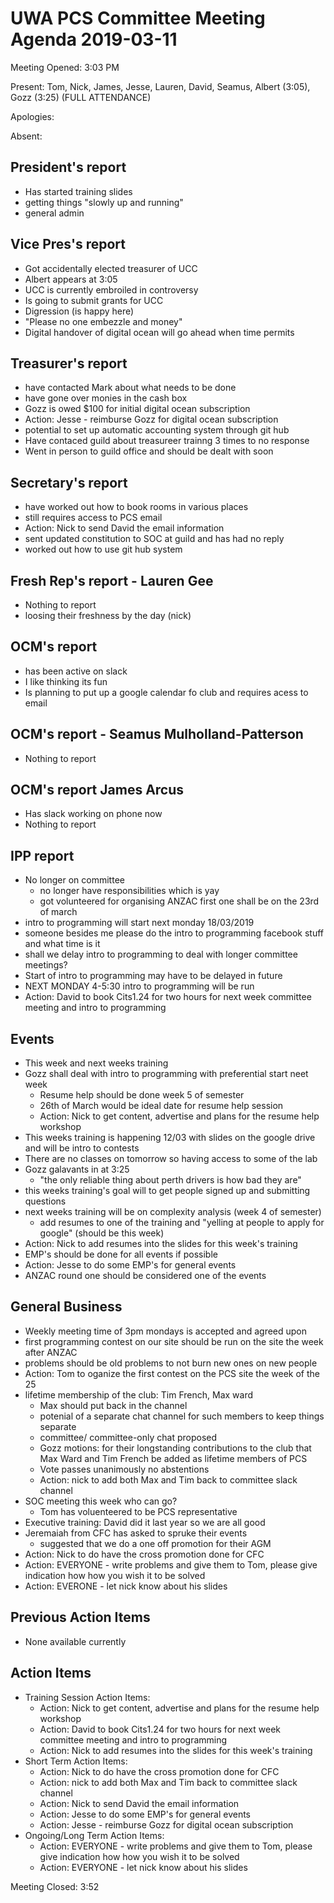 # UWA PCS Committee Meeting Agenda 2019-03-11

Meeting Opened: 3:03 PM

Present: Tom, Nick, James, Jesse, Lauren, David, Seamus, Albert (3:05), Gozz (3:25) (FULL ATTENDANCE)

Apologies:  

Absent:

## President's report

- Has started training slides
- getting things "slowly up and running"
- general admin

## Vice Pres's report

- Got accidentally elected treasurer of UCC
- Albert appears at 3:05
- UCC is currently embroiled in controversy
- Is going to submit grants for UCC
- Digression (is happy here)
- "Please no one embezzle and money"
- Digital handover of digital ocean will go ahead when time permits

## Treasurer's report

- have contacted Mark about what needs to be done
- have gone over monies in the cash box
- Gozz is owed $100 for initial digital ocean subscription
- Action: Jesse - reimburse Gozz for digital ocean subscription
- potential to set up automatic accounting system through git hub
- Have contaced guild about treasureer trainng 3 times to no response
- Went in person to guild office and should be dealt with soon

## Secretary's report

- have worked out how to book rooms in various places
- still requires access to PCS email
- Action: Nick to send David the email information
- sent updated constitution to SOC at guild and has had no reply
- worked out how to use git hub system

## Fresh Rep's report - Lauren Gee

- Nothing to report
- loosing their freshness by the day (nick)

## OCM's report

- has been active on slack
- I like thinking its fun
- Is planning to put up a google calendar fo club and requires acess to email

## OCM's report - Seamus Mulholland-Patterson

- Nothing to report

## OCM's report James Arcus

- Has slack working on phone now
- Nothing to report

## IPP report

- No longer on committee
  - no longer have responsibilities which is yay
  - got volunteered for organising ANZAC first one shall be on the 23rd of march
- intro to programming will start next monday 18/03/2019
- someone besides me please do the intro to programming facebook stuff and what time is it
- shall we delay intro to programming to deal with longer committee meetings?
- Start of intro to programming may have to be delayed in future
- NEXT MONDAY 4-5:30 intro to programming will be run
- Action: David to book Cits1.24 for two hours for next week committee meeting and intro to programming

## Events

- This week and next weeks training
- Gozz shall deal with intro to programming with preferential start neet week
  - Resume help should be done week 5 of semester
  - 26th of March would be ideal date for resume help session
  - Action: Nick to get content, advertise and plans for the resume help workshop
- This weeks training is happening 12/03 with slides on the google drive and will be intro to contests
- There are no classes on tomorrow so having access to some of the lab
- Gozz galavants in at 3:25
  - "the only reliable thing about perth drivers is how bad they are"
- this weeks training's goal will to get people signed up and submitting questions
- next weeks training will be on complexity analysis (week 4 of semester)
  - add resumes to one of the training and "yelling at people to apply for google" (should be this week)
- Action: Nick to add resumes into the slides for this week's training
- EMP's should be done for all events if possible
- Action: Jesse to do some EMP's for general events
- ANZAC round one should be considered one of the events

## General Business

- Weekly meeting time of 3pm mondays is accepted and agreed upon
- first programming contest on our site should be run on the site the week after ANZAC
- problems should be old problems to not burn new ones on new people
- Action: Tom to oganize the first contest on the PCS site the week of the 25
- lifetime membership of the club: Tim French, Max ward
  - Max should put back in the channel
  - potenial of a separate chat channel for such members to keep things separate
  - committee/ committee-only chat proposed
  - Gozz motions: for their longstanding contributions to the club that Max Ward and Tim French be added as lifetime members of PCS
  - Vote passes unanimously no abstentions
  - Action: nick to add both Max and Tim back to committee slack channel
- SOC meeting this week who can go?
  - Tom has voluenteered to be PCS representative
- Executive training: David did it last year so we are all good
- Jeremaiah from CFC has asked to spruke their events
  - suggested that we do a one off promotion for their AGM
- Action: Nick to do have the cross promotion done for CFC
- Action: EVERYONE - write problems and give them to Tom, please give indication how how you wish it to be solved
- Action: EVERONE - let nick know about his slides

## Previous Action Items

- None available currently

## Action Items

- Training Session Action Items:
  - Action: Nick to get content, advertise and plans for the resume help workshop
  - Action: David to book Cits1.24 for two hours for next week committee meeting and intro to programming
  - Action: Nick to add resumes into the slides for this week's training
- Short Term Action Items:
  - Action: Nick to do have the cross promotion done for CFC
  - Action: nick to add both Max and Tim back to committee slack channel
  - Action: Nick to send David the email information
  - Action: Jesse to do some EMP's for general events
  - Action: Jesse - reimburse Gozz for digital ocean subscription
- Ongoing/Long Term Action Items:
  - Action: EVERYONE - write problems and give them to Tom, please give indication how how you wish it to be solved
  - Action: EVERYONE - let nick know about his slides

Meeting Closed: 3:52
